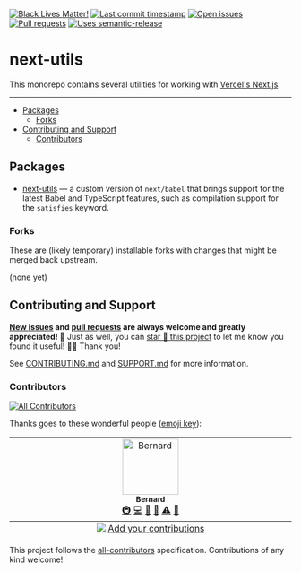 <!-- badges-start -->

[![Black Lives Matter!][x-badge-blm-image]][x-badge-blm-link]
[![Last commit timestamp][x-badge-lastcommit-image]][x-badge-repo-link]
[![Open issues][x-badge-issues-image]][x-badge-issues-link]
[![Pull requests][x-badge-pulls-image]][x-badge-pulls-link]
[![Uses semantic-release][x-badge-semanticrelease-image]][x-badge-semanticrelease-link]

<!-- badges-end -->

# next-utils

This monorepo contains several utilities for working with [Vercel's Next.js][1].

---

<!-- remark-ignore-start -->
<!-- START doctoc generated TOC please keep comment here to allow auto update -->
<!-- DON'T EDIT THIS SECTION, INSTEAD RE-RUN doctoc TO UPDATE -->

- [Packages](#packages)
  - [Forks](#forks)
- [Contributing and Support](#contributing-and-support)
  - [Contributors](#contributors)

<!-- END doctoc generated TOC please keep comment here to allow auto update -->
<!-- remark-ignore-end -->

## Packages

- [next-utils][2] — a custom version of `next/babel` that brings support for the
  latest Babel and TypeScript features, such as compilation support for the
  `satisfies` keyword.

### Forks

These are (likely temporary) installable forks with changes that might be merged
back upstream.

(none yet)

## Contributing and Support

**[New issues][x-repo-choose-new-issue] and [pull requests][x-repo-pr-compare]
are always welcome and greatly appreciated! 🤩** Just as well, you can [star 🌟
this project][x-badge-repo-link] to let me know you found it useful! ✊🏿 Thank
you!

See [CONTRIBUTING.md][x-repo-contributing] and [SUPPORT.md][x-repo-support] for
more information.

### Contributors

<!-- remark-ignore-start -->
<!-- ALL-CONTRIBUTORS-BADGE:START - Do not remove or modify this section -->

[![All Contributors](https://img.shields.io/badge/all_contributors-1-orange.svg?style=flat-square)](#contributors-)

<!-- ALL-CONTRIBUTORS-BADGE:END -->
<!-- remark-ignore-end -->

Thanks goes to these wonderful people ([emoji
key][x-repo-all-contributors-emojis]):

<!-- remark-ignore-start -->
<!-- ALL-CONTRIBUTORS-LIST:START - Do not remove or modify this section -->
<!-- prettier-ignore-start -->
<!-- markdownlint-disable -->

<table>
  <tbody>
    <tr>
      <td align="center" valign="top" width="14.28%"><a href="https://xunn.io/"><img src="https://avatars.githubusercontent.com/u/656017?v=4?s=100" width="100px;" alt="Bernard"/><br /><sub><b>Bernard</b></sub></a><br /><a href="#infra-Xunnamius" title="Infrastructure (Hosting, Build-Tools, etc)">🚇</a> <a href="https://github.com/Xunnamius/next-utils/commits?author=Xunnamius" title="Code">💻</a> <a href="https://github.com/Xunnamius/next-utils/commits?author=Xunnamius" title="Documentation">📖</a> <a href="#maintenance-Xunnamius" title="Maintenance">🚧</a> <a href="https://github.com/Xunnamius/next-utils/commits?author=Xunnamius" title="Tests">⚠️</a> <a href="https://github.com/Xunnamius/next-utils/pulls?q=is%3Apr+reviewed-by%3AXunnamius" title="Reviewed Pull Requests">👀</a></td>
    </tr>
  </tbody>
  <tfoot>
    <tr>
      <td align="center" size="13px" colspan="7">
        <img src="https://raw.githubusercontent.com/all-contributors/all-contributors-cli/1b8533af435da9854653492b1327a23a4dbd0a10/assets/logo-small.svg">
          <a href="https://all-contributors.js.org/docs/en/bot/usage">Add your contributions</a>
        </img>
      </td>
    </tr>
  </tfoot>
</table>

<!-- markdownlint-restore -->
<!-- prettier-ignore-end -->

<!-- ALL-CONTRIBUTORS-LIST:END -->
<!-- remark-ignore-end -->

This project follows the [all-contributors][x-repo-all-contributors]
specification. Contributions of any kind welcome!

[x-badge-blm-image]: https://xunn.at/badge-blm 'Join the movement!'
[x-badge-blm-link]: https://xunn.at/donate-blm
[x-badge-issues-image]:
  https://img.shields.io/github/issues/Xunnamius/next-utils?style=flat-square
  'Open issues'
[x-badge-issues-link]: https://github.com/Xunnamius/next-utils/issues?q=
[x-badge-lastcommit-image]:
  https://img.shields.io/github/last-commit/xunnamius/next-utils?style=flat-square
  'Latest commit timestamp'
[x-badge-pulls-image]:
  https://img.shields.io/github/issues-pr/xunnamius/next-utils?style=flat-square
  'Open pull requests'
[x-badge-pulls-link]: https://github.com/xunnamius/next-utils/pulls
[x-badge-repo-link]: https://github.com/xunnamius/next-utils
[x-badge-semanticrelease-image]:
  https://img.shields.io/badge/%20%20%F0%9F%93%A6%F0%9F%9A%80-semantic--release-e10079.svg?style=flat-square
  'This repo uses semantic-release!'
[x-badge-semanticrelease-link]:
  https://github.com/semantic-release/semantic-release
[x-repo-all-contributors]: https://github.com/all-contributors/all-contributors
[x-repo-all-contributors-emojis]: https://allcontributors.org/docs/en/emoji-key
[x-repo-choose-new-issue]:
  https://github.com/xunnamius/next-utils/issues/new/choose
[x-repo-contributing]: CONTRIBUTING.md
[x-repo-pr-compare]: https://github.com/xunnamius/next-utils/compare
[x-repo-support]: .github/SUPPORT.md
[1]: https://github.com/vercel/next.js
[2]: ./packages/babel-preset-next-babel
